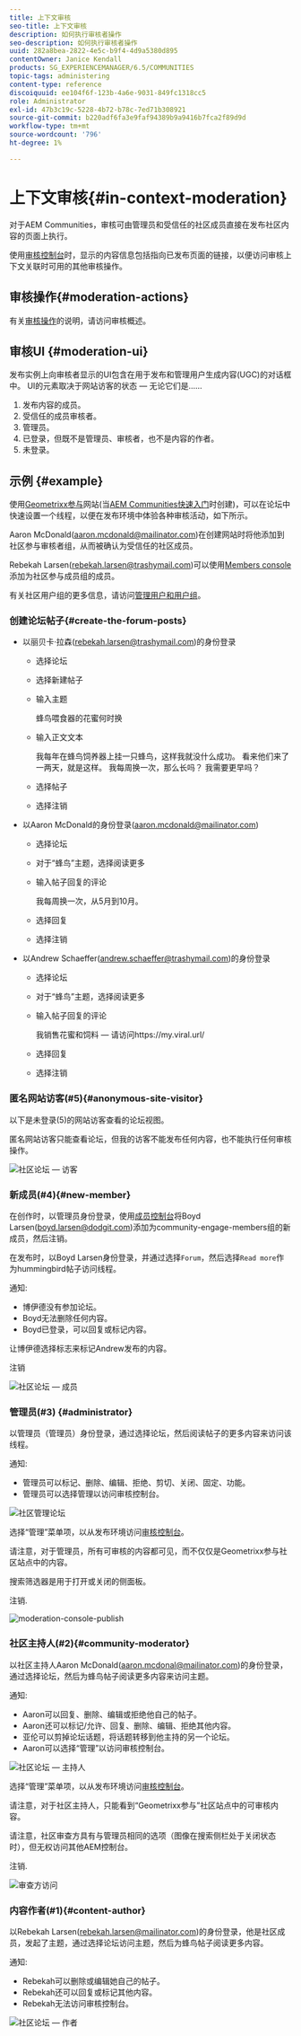 ```yaml
---
title: 上下文审核
seo-title: 上下文审核
description: 如何执行审核者操作
seo-description: 如何执行审核者操作
uuid: 282a8bea-2822-4e5c-b9f4-4d9a5380d895
contentOwner: Janice Kendall
products: SG_EXPERIENCEMANAGER/6.5/COMMUNITIES
topic-tags: administering
content-type: reference
discoiquuid: ee104f6f-123b-4a6e-9031-849fc1318cc5
role: Administrator
exl-id: 47b3c19c-5228-4b72-b78c-7ed71b308921
source-git-commit: b220adf6fa3e9faf94389b9a9416b7fca2f89d9d
workflow-type: tm+mt
source-wordcount: '796'
ht-degree: 1%

---
```


# 上下文审核{#in-context-moderation}

对于AEM Communities，审核可由管理员和受信任的社区成员直接在发布社区内容的页面上执行。

使用[审核控制台](moderation.md)时，显示的内容信息包括指向已发布页面的链接，以便访问审核上下文关联时可用的其他审核操作。

## 审核操作{#moderation-actions}

有关[审核操作](moderate-ugc.md#moderation-actions)的说明，请访问审核概述。

## 审核UI {#moderation-ui}

发布实例上向审核者显示的UI包含在用于发布和管理用户生成内容(UGC)的对话框中。 UI的元素取决于网站访客的状态 — 无论它们是……

1. 发布内容的成员。
1. 受信任的成员审核者。
1. 管理员。
1. 已登录，但既不是管理员、审核者，也不是内容的作者。
1. 未登录。

## 示例 {#example}

使用[Geometrixx参与](http://localhost:4503/content/sites/engage/en.html)网站(当[AEM Communities快速入门](getting-started.md)时创建)，可以在论坛中快速设置一个线程，以便在发布环境中体验各种审核活动，如下所示。

Aaron McDonald(aaron.mcdonald@mailinator.com)在创建网站时将他添加到社区参与审核者组，从而被确认为受信任的社区成员。

Rebekah Larsen(rebekah.larsen@trashymail.com)可以使用[Members console](members.md)添加为社区参与成员组的成员。

有关社区用户组的更多信息，请访问[管理用户和用户组](users.md)。

### 创建论坛帖子{#create-the-forum-posts}

* 以丽贝卡·拉森(rebekah.larsen@trashymail.com)的身份登录

   * 选择论坛
   * 选择新建帖子
   * 输入主题

      蜂鸟喂食器的花蜜何时换

   * 输入正文文本

      我每年在蜂鸟饲养器上挂一只蜂鸟，这样我就没什么成功。 看来他们来了一两天，就是这样。 我每周换一次，那么长吗？ 我需要更早吗？

   * 选择帖子
   * 选择注销

* 以Aaron McDonald的身份登录(aaron.mcdonald@mailinator.com)

   * 选择论坛
   * 对于“蜂鸟”主题，选择阅读更多
   * 输入帖子回复的评论

      我每周换一次，从5月到10月。

   * 选择回复
   * 选择注销

* 以Andrew Schaeffer(andrew.schaeffer@trashymail.com)的身份登录

   * 选择论坛
   * 对于“蜂鸟”主题，选择阅读更多
   * 输入帖子回复的评论

      我销售花蜜和饲料 — 请访问https://my.viral.url/

   * 选择回复
   * 选择注销

### 匿名网站访客(#5){#anonymous-site-visitor}

以下是未登录(5)的网站访客查看的论坛视图。

匿名网站访客只能查看论坛，但我的访客不能发布任何内容，也不能执行任何审核操作。

![社区论坛 — 访客](assets/community-forum-visitor.png)

### 新成员(#4){#new-member}

在创作时，以管理员身份登录，使用[成员控制台](members.md)将Boyd Larsen(boyd.larsen@dodgit.com)添加为community-engage-members组的新成员，然后注销。

在发布时，以Boyd Larsen身份登录，并通过选择`Forum`，然后选择`Read more`作为hummingbird帖子访问线程。

通知:

* 博伊德没有参加论坛。
* Boyd无法删除任何内容。
* Boyd已登录，可以回复或标记内容。

让博伊德选择标志来标记Andrew发布的内容。

注销

![社区论坛 — 成员](assets/community-forum-member.png)

### 管理员(#3) {#administrator}

以管理员（管理员）身份登录，通过选择论坛，然后阅读帖子的更多内容来访问该线程。

通知:

* 管理员可以标记、删除、编辑、拒绝、剪切、关闭、固定、功能。
* 管理员可以选择管理以访问审核控制台。

![社区管理论坛](assets/community-admin-forum.png)

选择“管理”菜单项，以从发布环境访问[审核控制台](moderation.md)。

请注意，对于管理员，所有可审核的内容都可见，而不仅仅是Geometrixx参与社区站点中的内容。

搜索筛选器是用于打开或关闭的侧面板。

注销.

![moderation-console-publish](assets/moderation-console-publish.png)

### 社区主持人(#2){#community-moderator}

以社区主持人Aaron McDonald(aaron.mcdonal@mailinator.com)的身份登录，通过选择论坛，然后为蜂鸟帖子阅读更多内容来访问主题。

通知:

* Aaron可以回复、删除、编辑或拒绝他自己的帖子。
* Aaron还可以标记/允许、回复、删除、编辑、拒绝其他内容。
* 亚伦可以剪掉论坛话题，将话题转移到他主持的另一个论坛。
* Aaron可以选择“管理”以访问审核控制台。

![社区论坛 — 主持人](assets/community-forum-moderator.png)

选择“管理”菜单项，以从发布环境访问[审核控制台](moderation.md)。

请注意，对于社区主持人，只能看到“Geometrixx参与”社区站点中的可审核内容。

请注意，社区审查方具有与管理员相同的选项（图像在搜索侧栏处于关闭状态时），但无权访问其他AEM控制台。

注销.

![审查方访问](assets/moderator-access.png)

### 内容作者(#1){#content-author}

以Rebekah Larsen(rebekah.larsen@mailinator.com)的身份登录，他是社区成员，发起了主题，通过选择论坛访问主题，然后为蜂鸟帖子阅读更多内容。

通知:

* Rebekah可以删除或编辑她自己的帖子。
* Rebekah还可以回复或标记其他内容。
* Rebekah无法访问审核控制台。

![社区论坛 — 作者](assets/community-forum-author.png)
